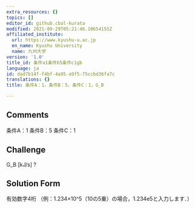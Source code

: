 ```yaml
---
extra_resources: {}
topics: []
editor_id: github.cbal-kurata
modified: 2021-09-29T05:21:46.10654155Z
affiliated_institute:
  url: https://www.kyushu-u.ac.jp
  en_name: Kyushu University
  name: 九州大学
version: '1.0'
title_id: 条件a1条件b5条件c1gb
language: ja
id: dad7b14f-f4bf-4a95-a9f5-75ccbd36fa7c
translations: {}
title: 条件A：1，条件B：5，条件C：1，G_B

---
```


## Comments
条件A：1
条件B：5
条件C：1

## Challenge
G_B [kJ/s] ?

## Solution Form
有効数字4桁
（例：1.234×10^5（10の5乗）の場合，1.234e5と入力します．）




